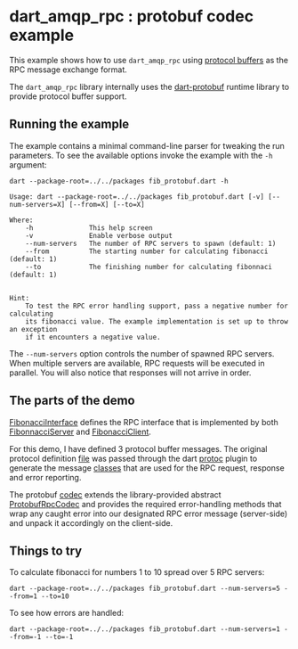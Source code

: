 # dart\_amqp\_rpc : protobuf codec example

This example shows how to use ```dart_amqp_rpc``` using [protocol buffers](https://developers.google.com/protocol-buffers/) as the RPC message exchange format. 

The ```dart_amqp_rpc``` library internally uses the [dart-protobuf](https://pub.dartlang.org/packages/protobuf) runtime library to provide protocol buffer support.

## Running the example

The example contains a minimal command-line parser for tweaking the run parameters. To see the available options invoke the example with the ```-h``` argument:

```
dart --package-root=../../packages fib_protobuf.dart -h
```

```
Usage: dart --package-root=../../packages fib_protobuf.dart [-v] [--num-servers=X] [--from=X] [--to=X]

Where:
    -h              This help screen
    -v              Enable verbose output
    --num-servers   The number of RPC servers to spawn (default: 1)
    --from          The starting number for calculating fibonacci (default: 1)
    --to            The finishing number for calculating fibonnaci (default: 1)


Hint:
    To test the RPC error handling support, pass a negative number for calculating
    its fibonacci value. The example implementation is set up to throw an exception
    if it encounters a negative value.
```

The ```--num-servers``` option controls the number of spawned RPC servers. When multiple servers are available, RPC requests will be executed in parallel. You will also notice that responses will not arrive in order.

## The parts of the demo

[FibonacciInterface](https://github.com/achilleasa/dart_amqp_rpc/blob/master/e/fib_protobuf/lib/src/fib_interface.dart) defines the RPC interface that is implemented by both [FibonnacciServer](https://github.com/achilleasa/dart_amqp_rpc/blob/master/example/fib_protobuf/lib/src/fib_server.dart) and [FibonacciClient](https://github.com/achilleasa/dart_amqp_rpc/blob/master/example/fib_protobuf/lib/src/fib_client.dart).

For this demo, I have defined 3 protocol buffer messages. The original protocol definition [file](https://github.com/achilleasa/dart_amqp_rpc/blob/master/example/fib_protobuf/lib/src/proto/fib.proto) was passed through the dart [protoc](https://github.com/dart-lang/dart-protoc-plugin) plugin to generate the
message [classes](https://github.com/achilleasa/dart_amqp_rpc/blob/master/example/fib_protobuf/lib/src/proto/fib.pb.dart) that are used for the RPC request, response and error reporting.

The protobuf [codec](https://github.com/achilleasa/dart_amqp_rpc/blob/master/example/fib_protobuf/lib/src/protobuf_codec.dart) extends the library-provided abstract [ProtobufRpcCodec](https://github.com/achilleasa/dart_amqp_rpc/blob/master/lib/src/codec/impl/protobuf_rpc_codec.dart) and provides the required error-handling methods that wrap any caught error into our designated RPC error message (server-side) and unpack it accordingly on the client-side.

## Things to try

To calculate fibonacci for numbers 1 to 10 spread over 5 RPC servers:
```
dart --package-root=../../packages fib_protobuf.dart --num-servers=5 --from=1 --to=10
```

To see how errors are handled:

```
dart --package-root=../../packages fib_protobuf.dart --num-servers=1 --from=-1 --to=-1
```
